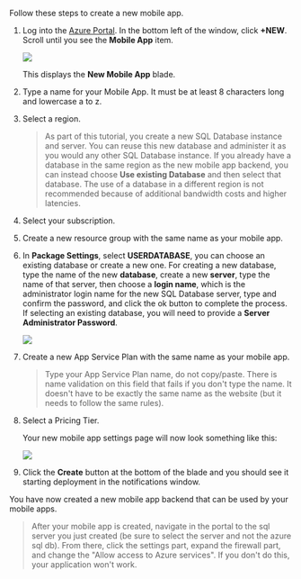 

Follow these steps to create a new mobile app.

1. Log into the [Azure Portal]. In the bottom left of the window, click **+NEW**. Scroll until you see the **Mobile App** item.

   ![](../images/01-01-01-AppServiceHOL/new-mobile-app.png)

   This displays the **New Mobile App** blade.

2. Type a name for your Mobile App. It must be at least 8 characters long and lowercase a to z.  

7. Select a region.

   > As part of this tutorial, you create a new SQL Database instance and server. You can reuse this new database and administer it as you would any other SQL Database instance. If you already have a database in the same region as the new mobile app backend, you can instead choose **Use existing Database** and then select that database. The use of a database in a different region is not recommended because of additional bandwidth costs and higher latencies.

3. Select your subscription.

4. Create a new resource group with the same name as your mobile app.

5. In **Package Settings**, select **USERDATABASE**, you can choose an existing database or create a new one. For creating a new database, type the name of the new **database**, create a new **server**, type the name of that server, then choose a **login name**, which is the administrator login name for the new SQL Database server, type and confirm the password, and click the ok button to complete the process. If selecting an existing database, you will need to provide a **Server Administrator Password**.

   ![](../images/01-01-01-AppServiceHOL/dotnet-backend-create-db.png)

6. Create a new App Service Plan with the same name as your mobile app.

   > Type your App Service Plan name, do not copy/paste. There is name validation on this field that fails if you don't type the name. It doesn't have to be exactly the same name as the website (but it needs to follow the same rules).

8. Select a Pricing Tier.

   Your new mobile app settings page will now look something like this:

   ![](../images/01-01-01-AppServiceHOL/dotnet-backend-create.png)

9. Click the **Create** button at the bottom of the blade and you should see it starting deployment in the notifications window.


You have now created a new mobile app backend that can be used by your mobile apps.

> After your mobile app is created, navigate in the portal to the sql server you just created (be sure to select the server and not the azure sql db). From there, click the settings part, expand the firewall part, and change the "Allow access to Azure services". If you don't do this, your application won't work.

<!-- URLs. -->
[Azure Portal]: https://portal.azure.com/